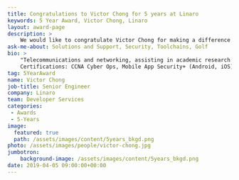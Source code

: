 ```yaml
---
title: Congratulations to Victor Chong for 5 years at Linaro
keywords: 5 Year Award, Victor Chong, Linaro
layout: award-page
description: >
    We would like to congratulate Victor Chong for making a difference in open source at Linaro for 5 years.
ask-me-about: Solutions and Support, Security, Toolchains, Golf
bio: >
    "Telecommunications and networking, assisting in academic research in mobile communication systems, and configuring network devices, before moving on to Linux device drivers and user apps for set-top boxes, Smart TVs and other embedded systems. Interested and professionally certified in security, and done work implementing DRMs using TrustZone and GlobalPlatform certified TEE solutions. Currently supporting member companies in SWG and TCWG related matters.
    Certifications: CCNA Cyber Ops, Mobile App Security+ (Android, iOS), CEH, Security+, CCNP Security, NCSS, CCNA RS, Network+"
tag: 5YearAward
name: Victor Chong
job-title: Senior Engineer
company: Linaro
team: Developer Services
categories:
 - Awards
 - 5-Years
image:
  featured: true
  path: /assets/images/content/5years_bkgd.png
photo: /assets/images/people/victor-chong.jpg
jumbotron:
    background-image: /assets/images/content/5years_bkgd.png
date: 2019-04-05 09:00:00+00:00
---
```

